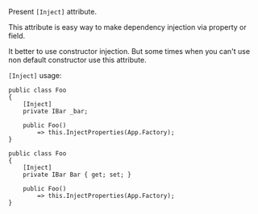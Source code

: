Present `[Inject]` attribute.

This attribute is easy way to make dependency injection via property or field.

It better to use constructor injection. But some times when you can't use non default constructor use this attribute.

`[Inject]` usage:

```
public class Foo
{
    [Inject]
    private IBar _bar;

    public Foo()
        => this.InjectProperties(App.Factory);
}
```


```
public class Foo
{
    [Inject]
    private IBar Bar { get; set; }

    public Foo()
        => this.InjectProperties(App.Factory);
}
```